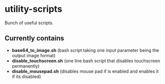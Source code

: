 # utility-scripts
Bunch of useful scripts.

## Currently contains
* **base64_to_image.sh** (bash script taking one input parameter being the output image format)
* **disable_touchscreen.sh** (one line bash script that disables touchscreen permanently)
* **disable_mousepad.sh** (disables mouse pad if is enabled and enables it if its disabled)
